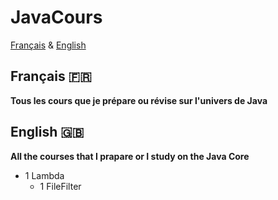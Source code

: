 # JavaCours

[Français](#français-)
&
[English](#english-)


## Français 🇫🇷
**Tous les cours que je prépare ou révise sur l'univers de Java**


## English 🇬🇧
**All the courses that I prapare or I study on the Java Core**


- 1 Lambda
  - 1 FileFilter
